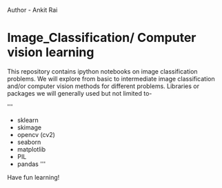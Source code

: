 Author - Ankit Rai
# Image_Classification/ Computer vision learning
This repository contains ipython notebooks on image classification problems.
We will explore from basic to intermediate image classification and/or computer vision methods for different problems.
Libraries or packages we will generally used but not limited to-

'''
* sklearn
* skimage
* opencv (cv2)
* seaborn
* matplotlib
* PIL 
* pandas
'''

Have fun learning!


